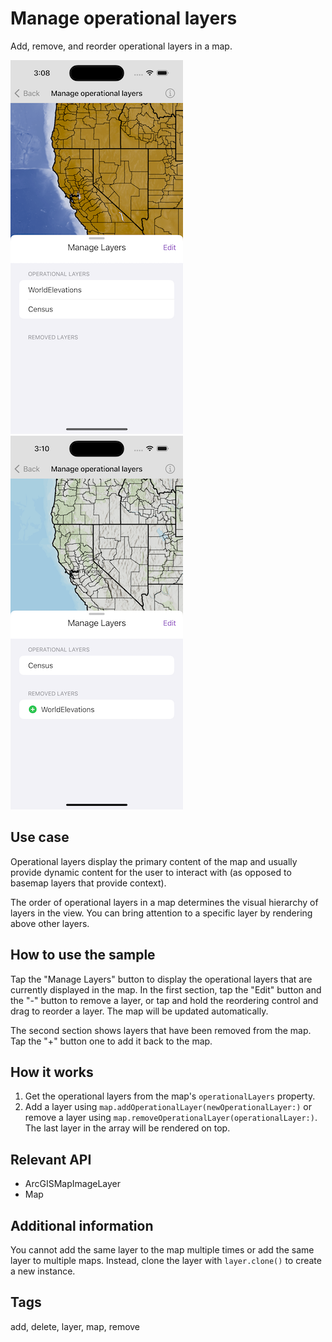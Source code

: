 # Manage operational layers

Add, remove, and reorder operational layers in a map.

![Image of manage operational layers 1](manage-operational-layers-1.png)
![Image of manage operational layers 2](manage-operational-layers-2.png)

## Use case

Operational layers display the primary content of the map and usually provide dynamic content for the user to interact with (as opposed to basemap layers that provide context).

The order of operational layers in a map determines the visual hierarchy of layers in the view. You can bring attention to a specific layer by rendering above other layers.

## How to use the sample

Tap the "Manage Layers" button to display the operational layers that are currently displayed in the map. In the first section, tap the "Edit" button  and the "-" button to remove a layer, or tap and hold the reordering control and drag to reorder a layer. The map will be updated automatically.

The second section shows layers that have been removed from the map. Tap the "+" button one to add it back to the map.

## How it works

1. Get the operational layers from the map's `operationalLayers` property.
2. Add a layer using `map.addOperationalLayer(newOperationalLayer:)` or remove a layer using `map.removeOperationalLayer(operationalLayer:)`. The last layer in the array will be rendered on top.

## Relevant API

* ArcGISMapImageLayer
* Map

## Additional information

You cannot add the same layer to the map multiple times or add the same layer to multiple maps. Instead, clone the layer with `layer.clone()` to create a new instance.

## Tags

add, delete, layer, map, remove
